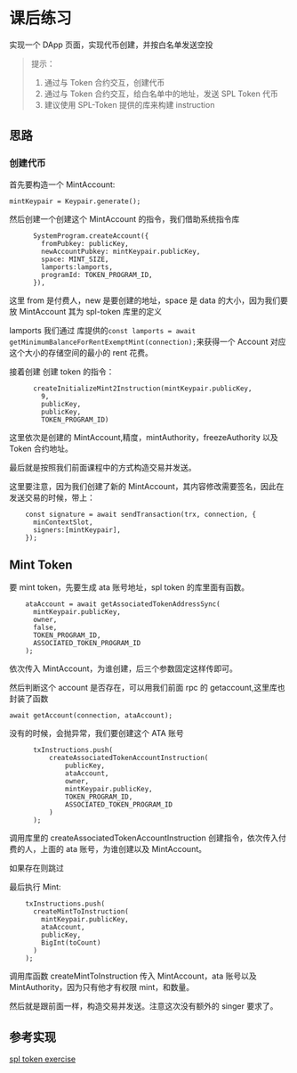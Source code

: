 # 课后练习

实现一个 DApp 页面，实现代币创建，并按白名单发送空投

> 提示：
>
> 1. 通过与 Token 合约交互，创建代币
> 2. 通过与 Token 合约交互，给白名单中的地址，发送 SPL Token 代币
> 3. 建议使用 SPL-Token 提供的库来构建 instruction

## 思路

### 创建代币

首先要构造一个 MintAccount:

```
mintKeypair = Keypair.generate();
```

然后创建一个创建这个 MintAccount 的指令，我们借助系统指令库

```
      SystemProgram.createAccount({
        fromPubkey: publicKey,
        newAccountPubkey: mintKeypair.publicKey,
        space: MINT_SIZE,
        lamports:lamports,
        programId: TOKEN_PROGRAM_ID,
      }),
```

这里 from 是付费人，new 是要创建的地址，space 是 data 的大小，因为我们要放 MintAccount 其为 spl-token 库里的定义

lamports 我们通过 库提供的`const lamports = await getMinimumBalanceForRentExemptMint(connection);`来获得一个 Account 对应这个大小的存储空间的最小的 rent 花费。

接着创建 创建 token 的指令：

```
      createInitializeMint2Instruction(mintKeypair.publicKey,
        9,
        publicKey,
        publicKey,
        TOKEN_PROGRAM_ID)
```

这里依次是创建的 MintAccount,精度，mintAuthority，freezeAuthority 以及 Token 合约地址。

最后就是按照我们前面课程中的方式构造交易并发送。

这里要注意，因为我们创建了新的 MintAccount，其内容修改需要签名，因此在发送交易的时候，带上：

```
    const signature = await sendTransaction(trx, connection, {
      minContextSlot,
      signers:[mintKeypair],
    });
```

## Mint Token

要 mint token，先要生成 ata 账号地址，spl token 的库里面有函数。

```
    ataAccount = await getAssociatedTokenAddressSync(
      mintKeypair.publicKey,
      owner,
      false,
      TOKEN_PROGRAM_ID,
      ASSOCIATED_TOKEN_PROGRAM_ID
    );
```

依次传入 MintAccount，为谁创建，后三个参数固定这样传即可。

然后判断这个 account 是否存在，可以用我们前面 rpc 的 getaccount,这里库也封装了函数

```
await getAccount(connection, ataAccount);
```

没有的时候，会抛异常，我们要创建这个 ATA 账号

```
      txInstructions.push(
          createAssociatedTokenAccountInstruction(
              publicKey,
              ataAccount,
              owner,
              mintKeypair.publicKey,
              TOKEN_PROGRAM_ID,
              ASSOCIATED_TOKEN_PROGRAM_ID
          )
      );
```

调用库里的 createAssociatedTokenAccountInstruction 创建指令，依次传入付费的人，上面的 ata 账号，为谁创建以及 MintAccount。

如果存在则跳过

最后执行 Mint:

```
    txInstructions.push(
      createMintToInstruction(
        mintKeypair.publicKey,
        ataAccount,
        publicKey,
        BigInt(toCount)
      )
    );
```

调用库函数 createMintToInstruction 传入 MintAccount，ata 账号以及 MintAuthority，因为只有他才有权限 mint，和数量。

然后就是跟前面一样，构造交易并发送。注意这次没有额外的 singer 要求了。

## 参考实现

[spl token exercise](../assets/files/spl-token-exercise.zip)
